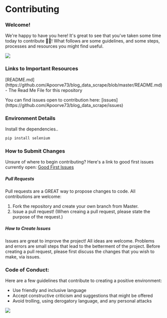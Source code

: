# Contributing
### Welcome!
<p>We're happy to have you here! It's great to see that you've taken some time today to contribute 👨‍💻!
What follows are some guidelines, and some steps, processes and resources you might find useful.<p>
  
![](https://media.tenor.com/images/10a989657c2abef28a0558efcdb5f947/tenor.gif)

### Links to Important Resources
<p> [README.md](https://github.com/Apoorve73/blog_data_scrape/blob/master/README.md) - The Read Me File for this repository <p>
<p> You can find issues open to contribution here: [issues](https://github.com/Apoorve73/blog_data_scrape/issues) <p>

### Environment Details
Install the dependencies..

```sh
pip install selenium
```


### How to Submit Changes
Unsure of where to begin contributing?
Here's a link to good first issues currently open: [Good First Issues](https://github.com/Apoorve73/blog_data_scrape/labels/good%20first%20issue)

##### Pull Requests 
Pull requests are a GREAT way to propose changes to code. All contributions are welcome:
1. Fork the repository and create your own branch from Master.
2. Issue a pull request! (When creaing a pull request, please state the purpose of the request.)

##### How to Create Issues
Issues are great to improve the project! All ideas are welcome. Problems and errors are small steps that lead to the betterment of the project. Before creating a pull request, please first discuss the changes that you wish to make, via issues. 

### Code of Conduct:
Here are a few guidelines that contribute to creating a positive environment:
* Use friendly and inclusive language
* Accept constructive criticism and suggestions that might be offered
* Avoid trolling, using derogatory language, and any personal attacks

![](https://miro.medium.com/max/1278/1*XC8smpR5WreT96bwSVNzjg.gif)





